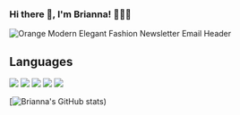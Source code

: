 ### Hi there 👋, I'm Brianna! 👩🏽‍💻
![Orange Modern Elegant Fashion Newsletter Email Header](https://github.com/BrObando/BrObando/assets/147784169/de68b8d4-ceee-457b-8d67-eabe65157e06)

## Languages 
<img src="{[BadgeURLHere](https://img.shields.io/badge/JavaScript-323330?style=for-the-badge&logo=javascript&logoColor=F7DF1E)}" />
<img src="{BadgeURLHere}" />
<img src="{BadgeURLHere}" />
<img src="{BadgeURLHere}" />
<img src="{BadgeURLHere}" />

[![Brianna's GitHub stats](https://github-readme-stats.vercel.app/api?username=BrObando&theme=dark&show_icons=true))
<!--
**BrObando/BrObando** is a ✨ _special_ ✨ repository because its `README.md` (this file) appears on your GitHub profile.



Here are some ideas to get you started:

- 🔭 I’m currently working on ... Software Enginner Bootcamp
- 🌱 I’m currently learning ... MongoDB & Mongoose
- 👯 I’m looking to collaborate on ... 

- 💬 Ask me about ...
- 📫 How to reach me: ...
- 😄 Pronouns: ... She/Her
- ⚡ Fun fact: ...
-->
